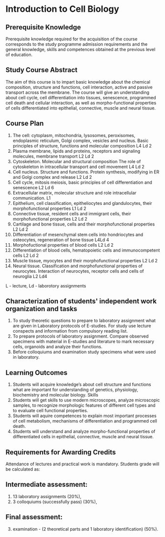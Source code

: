 # Introduction to Cell Biology 

## Prerequisite Knowledge
Prerequisite knowledge required for the acquisition of the course corresponds to the study programme admission requirements and the general knowledge, skills and competences obtained at the previous level of education.
 
## Study Course Abstract
The aim of this course is to impart basic knowledge about the chemical composition, structure and functions, cell interaction, active and passive transport across the membrane. The course will give an understanding about cell cycle, cell differentiation into tissues, senescence, programmed cell death and cellular interaction, as well as morpho-functional properties of cells differentiated into epithelial, connective, muscle and neural tissue.


## Course Plan
1. The cell: cytoplasm, mitochondria, lysosomes, peroxisomes, endoplasmic reticulum, Golgi complex, vesicles and nucleus. Basic principles of structure, functions and molecular composition L4 Ld 2
2. Plasma membrane, lipids and proteins, receptors and signaling molecules, membrane transport L2 Ld 2
3. Cytoskeleton. Molecular and structural composition The role of cytoskeleton in intracellular transport and cell movement L4 Ld 2
4. Cell nucleus. Structure and functions. Protein synthesis, modifying in ER and Golgi complex and release L2 Ld 2
5. Cell cycle, mitosis meiosis, basic principles of cell differentiation and senescence L2 Ld 6
6. Extracellular matrix, molecular structure and role intracellular communication. L1
7. Epithelium, cell classification, epitheliocytes and glandulocytes, their morphofunctional properties L1 Ld 2
8. Connective tissue, resident cells and immigrant cells, their morphofunctional properties L2 Ld 2
9. Cartilage and bone tissue, cells and their morphofunctional properties L2 Ld 2
10. Differentiation of mesenchymal stem cells into hondriocytes and osteocytes, regeneration of bone tissue L4Ld 4
11. Morphofuctional properties of blood cells L2 Ld 2
12. Differentiation of blood cells, hematopoietic cells and immunocompetent cells L2 Ld 2
13. Muscle tissue, myocytes and their morphofunctional properties L2 Ld 2
14. Neural tissue. Classification and morphofunctional properties of neurocytes. Interaction of neurocytes, receptor cells and cells of neuroglia L2 Ld4

L - lecture,
Ld - laborotory assignments

## Characterization of students' independent work organization and tasks
1. To study theoretic questions to prepare to laboratory assignment what are given in Laboratory protocols of E-studies. For study use lecture conspects and information from compulsory reading list.
2. To prepare protocols of laboratory assignment. Compare observed specimens with material in E-studies and literature to mark necessary cells, organoids and analyze their functions.
3. Before colloquiums and examination study specimens what were used in laboratory.

## Learning Outcomes

1. Students will acquire knowledge’s about cell structure and functions what are important for understanding of genetics, physiology, biochemistry and molecular biology.
Skills
2. Students will get skills to use modern microscopes, analyze microscopic samples, to recognize morphologic features of different cell types and to evaluate cell functional properties.
3. Students will aquire competences to explain most important processes of cell metabolism, mechanisms of differentiation and programmed cell death.
4. Students will understand and analyze morpho-functional properties of differentiated cells in epithelial, connective, muscle and neural tissue.

## Requirements for Awarding Credits
Attendance of lectures and practical work is mandatory.
Students grade will be calculated as:

## Intermediate assessment:
1. 13 laboratory assignments (20%),
2. 3 colloquiums (successfully pass) (30%),
## Final assessment:
3. examination - (2 theoretical parts and 1 laboratory identification) (50%).
